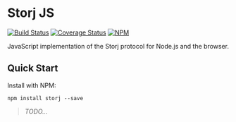 Storj JS
========

[![Build Status](https://img.shields.io/travis/Storj/storjnode-js.svg?style=flat-square)](https://travis-ci.org/Storj/storjnode-js)
[![Coverage Status](https://img.shields.io/coveralls/Storj/storjnode-js.svg?style=flat-square)](https://coveralls.io/r/Storj/storjnode-js)
[![NPM](https://img.shields.io/npm/v/storj.svg?style=flat-square)](https://www.npmjs.com/package/storj)

JavaScript implementation of the Storj protocol for Node.js and the browser.

Quick Start
-----------

Install with NPM:

```
npm install storj --save
```

> _TODO..._
